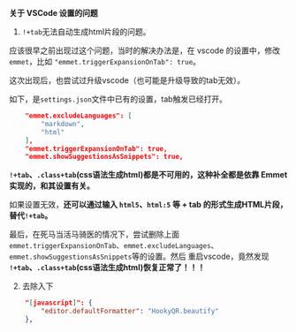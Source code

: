 **关于 VSCode 设置的问题**

1. `!+tab`无法自动生成html片段的问题。

应该很早之前出现过这个问题，当时的解决办法是，在 vscode 的设置中，修改`emmet`，比如 `"emmet.triggerExpansionOnTab": true`。

这次出现后，也尝试过升级vscode（也可能是升级导致的tab无效）。

如下，是`settings.json`文件中已有的设置，tab触发已经打开。

```json
    "emmet.excludeLanguages": [
        "markdown",
        "html"
    ],
    "emmet.triggerExpansionOnTab": true,
    "emmet.showSuggestionsAsSnippets": true,
```

**`!+tab`、`.class+tab`(css语法生成html)都是不可用的，这种补全都是依靠 Emmet 实现的，和其设置有关。**

如果设置无效，**还可以通过输入 `html5`、`html:5` 等 + tab 的形式生成HTML片段，替代`!+tab`。**

最后，在死马当活马骑医的情况下，尝试删除上面`emmet.triggerExpansionOnTab`、`emmet.excludeLanguages`、`emmet.showSuggestionsAsSnippets`等的设置。然后 重启vscode，竟然发现 **`!+tab`、`.class+tab`(css语法生成html)恢复正常了！！！**

2. 去除入下

```json
	"[javascript]": {
		"editor.defaultFormatter": "HookyQR.beautify"
	},
```

